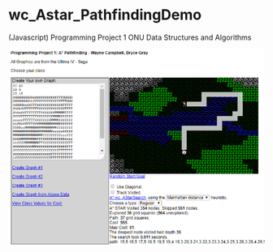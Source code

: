 # wc_Astar_PathfindingDemo
(Javascript) Programming Project 1 ONU Data Structures and Algorithms

![alt text](https://github.com/userWayneCampbell/wc_Astar_PathfindingDemo/blob/master/example_use.png)
